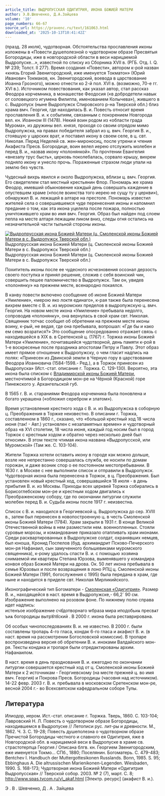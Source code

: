 ```yaml
---
article_title: ВЫДРОПУССКАЯ ОДИГИТРИЯ, ИКОНА БОЖИЕЙ МАТЕРИ
author: Э.В.Шевченко, Д.А.Зайцева
volume: '10'
page_numbers: 66-67
source_url: https://pravenc.ru/text/161063.html
downloaded_at: '2025-10-13T10:41:42Z'
---
```


(празд. 28 июля), чудотворная. Обстоятельства прославления иконы изложены в «Повести душеполезной о чудотворном образе Пресвятыя Богородицы, иже в новгородской области в веси нарицаемой Выдропуске...», известной по списку из Сборника XVII в. (РГБ. Отд. I. Q. № 239; Толст. II 277). Время создания «Повести», автором к-рой назван «князь Егорий Звенигородский, иже именуется Токматон» (Юрий Иванович Токмаков, кн. Звенигородский, воевода в царствование Иоанна Грозного), можно отнести ко 2-й пол. XVI в. (возможно, 70-е гг. XVI в.). Источником повествования, как указал автор, стал рассказ Феодора корчемника, в монашестве Феодосия («в добродетели навык от соловецкого игумена Филиппа, именованием Колычева»), жившего в с. Выдропуск (ныне Выдропужск Спировского р-на Тверской обл.) близ храма вмч. Георгия, где находилась В. и. Повесть относит время прославления В. и. к событиям, связанным с покорением Новгорода вел. кн. Иоанном III (1478). Некий воин родом из «области града Мурома», из дружины вел. князя, проходя со своим отрядом мимо Выдропужска, на правах победителя забрал из ц. вмч. Георгия В. и., стоявшую у царских врат, и поставил икону в своем селе, в ц. свт. Николая. Перед Неделей св. жен-мироносиц, после утрени и чтения Акафиста Пресв. Богородице, воин велел иерею отслужить молебен и перед В. и., назвав икону «полонянкой». По прочтении Евангелия «внезапу трус бысть», церковь поколебалась, сорвало крышу, вихрем подняло икону и унесло прочь. Пораженные страхом люди упали на землю без чувств.

Чудесный вихрь явился и около Выдропужска, вблизи ц. вмч. Георгия. Его свидетелем стал местный крестьянин Флор. Пономарь же храма Феодор, имевший обыкновение каждый день совершать каждение в опустевшем храме («после воинства того иерею не сущу ту у церкви»), обнаружил В. и. лежащей в алтаре на престоле. Пономарь известил жителей села о совершившемся чуде перенесения иконы и напомнил предание о том, как эта икона уцелела после пожара, полностью уничтожившего храм во имя вмч. Георгия. Образ был найден под слоем пепла на месте алтаря лежащим ликом вниз, следы огня остались на незначительной части тыльной стороны иконы.

[![Выдропрусская икона Божией Матери (ц. Смоленской иконы Божией Матери в с. Выдропужск Тверской обл.)](https://pravenc.ru/data/001/467/1234/i200.jpg "Кликните для увеличения картинки")](https://pravenc.ru/data/001/467/1234/i400.jpg)Выдропрусская икона Божией Матери (ц. Смоленской иконы Божией Матери в с. Выдропужск Тверской обл.)  
Выдропрусская икона Божией Матери (ц. Смоленской иконы Божией Матери в с. Выдропужск Тверской обл.)

Похититель иконы после ее чудесного исчезновения осознал дерзость своего поступка и принял решение, сложив с себя воинский чин, совершить пешее паломничество в Выдропужск. Там он, увидев «полонянку» на прежнем месте, всенародно покаялся.

В канву повести включено сообщение об иконе Божией Матери «Умиление», «мерою яко локтя единаго», к-рая также была перенесена вихрем вместе с В. и. из муромских пределов в выдропужскую ц. вмч. Георгия. На новом месте икона «Умиление» пребывала недолго, сопроводив «полонянку», она вернулась в свой храм свт. Николая. Священник тотчас сообщил об обретении на прежнем месте иконы воину, к-рый, не ведая, где она пребывала, вопрошал: «Где бы и како ем семо возратися?» Это сообщение опосредованно отражает связь с находившейся в XIX в. в Сретенской ц. (1767) г. Торжка иконы Божией Матери «Умиление», почитавшейся чудотворной, день памяти к-рой в 1-е воскресенье после праздника апостолам Петру и Павлу. Этот образ имеет прямое отношение к Выдропужску, о чем гласит надпись на полях: «Принесен из Двинской земли в Черную гору в царствование Феодора Иоанновича (1584-1598.- Ред.), а в Торжок принесен из Выдропуска» (Ист.-стат. описание г. Торжка. С. 129-130). Вероятно, эта икона была списком с [Владимирской иконы Божией Матери](<https://pravenc.ru/text/Владимирской иконы Божией Матери.html>), местночтимой в Богородицком мон-ре на Чёрной (Красной) горе Пинежского у. Архангельской губ.

В 1565 г. В. и. стараниями Феодора корчемника была поновлена и богато украшена («обложил серебром и златом»).

Время установления крестного хода с В. и. из Выдропужска в соборную ц. Преображения в Торжке неизвестно. В описании г. Торжка, составленном в 1860 г., сказано, что «большой крестный ход 18 числа июня (так! - Авт.) установлен с незапамятных времен» и чудотворный образ «в XVI столетии, 18 числа июня, каждый год носим был в город Торжок с крестным ходом и обратно через несколько дней был относим». В этом тексте чтимая икона названа «Выдропусской, или Муромской» (Там же. С. 103-104).

Жители Торжка хотели оставить икону в городе как можно дольше, возле нее непрестанно совершалась служба, ее носили по домам горожан, и даже возник спор о ее постоянном местопребывании. В 1630 г. в Москве с нее выполнили список и отправили в Выдропужск. Чудотворная икона была перенесена в Торжок, в ц. Преображения. Был установлен новый крестный ход, совершавшийся 18 июля - в день прибытия В. и. из Москвы. Приходы всех церквей Торжка собирались в Борисоглебском мон-ре и крестным ходом двигались к Преображенскому собору, где по окончании литургии служили молебен перед В. и. Судьба иконы после 1917 г. неизвестна.

Список с В. и. находился в Георгиевской ц. Выдропужска до сер. XVIII в., затем был перенесен в новопостроенную ц. в честь Смоленской иконы Божией Матери (1784). Храм закрыли в 1931 г. В конце Великой Отечественной войны в нем разместили нем. военнопленных. Стояли суровые морозы, и командование приказало отапливать храм иконами. Среди расквартированных в Выдропужске солдат, охранявших немцев, был юноша, Кронид Поспелов (буд. архимандрит Псково-Печерского мон-ря Нафанаил, сын замученного большевиками муромского священника), к-рому удалось спасти В. и. с помощью хозяина снимаемой им квартиры Степана Юрзова, выменявшего у командира конвоя образ Божией Матери на дрова. Ок. 50 лет икона пребывала в семье Юрзовых и после возвращения в лоно РПЦ ц. Смоленской иконы Божией Матери (1991, богослужения с 1995) была передана в храм, где ныне и находится в приделе свт. Николая Мирликийского.

Иконографический тип Богоматери - [Смоленская «Одигитрия»](<https://pravenc.ru/text/Смоленская  Одигитрия .html>). Размер В. и., находящейся в наст. время в Выдропужске,- 66,2´
90 см. Изображение выполнено на розовом фоне. По нижнему полю справа идет надпись: <span class="cu">истенъое</span> <span class="cu">изображение</span> <span class="cu">счꙋдотворнаго</span> <span class="cu">wбраза</span> <span class="cu">мира</span> <span class="cu">иподобьиѧ</span> <span class="cu">пресвѧтъиѧ</span> <span class="cu">богородицы</span> <span class="cu">вытрꙋпꙋский</span> . В 2000 г. икона была реставрирована.

Об особых чинопоследованиях В. и. не известно. В 2000 г. были составлены тропарь 4-го гласа, кондак 6-го гласа и акафист В. и. (в наст. время на рассмотрении Богословской комиссии). В тропаре воспроизведена версия об обретении В. и. иноками Валдайского мон-ря. Тексты кондака и тропаря были отредактированы архим. Нафанаилом.

В наст. время в день празднования В. и. ежегодно по окончании литургии совершается крестный ход от ц. Смоленской иконы Божией Матери к 2 источникам - Георгиевскому (на месте прежней ц. во имя вмч. Георгия) и Покрова Пресв. Богородицы (часовня над источником). 14-22 февр. 2003 г. В. и. пребывала в московском Сретенском мон-ре, весной 2004 г.- во Всехсвятском кафедральном соборе Тулы.

## Литература

Илиодор, иером. Ист.-стат. описание г. Торжка. Тверь, 1860. С. 103-104; Лавровский Н. Л. Повесть о чудотворном образе Богородицы, находившемся в Выдропуске // Летописи рус. лит-ры и древности. М., 1862. Ч. 3. С. 19-28; Повесть душеполезна о чудотворном образе Пречистой Богородицы честного и славного ея Одигитрия, яже в Новгородской обл. в нарицаемой веси в Выдропуске в храме св. страстотерпца Георгия / Описана блгв. кн. Георгием Звенигородским, еже именуется Токмо... СПб., 1880; Поселянин. Богоматерь. С. 479-483; Bentchev I. Handbuch der Muttergottesikonen Russlands. Bonn, 1985. S. 95; Ebbinghaus А. Die altrussischen Marienikonen-Legenden. Wiesbaden, 1990. S. 168-173; Чудотворная икона Божией Матери «Одигитрия Выдропусская» // Тверской собор. 2003. № 2 (7), март. С. 8; http://www.spas.tvcom.ru/v\_akaf.html [Электр. ресурс] (акафист В. и.).

Э .  В .  Шевченко,   Д .  А .  Зайцева
